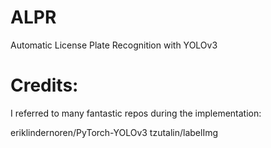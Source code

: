 # ALPR
Automatic License Plate Recognition with YOLOv3 


# Credits:
I referred to many fantastic repos during the implementation:

eriklindernoren/PyTorch-YOLOv3
tzutalin/labelImg

